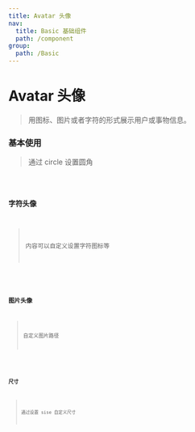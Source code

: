 ```yaml
---
title: Avatar 头像
nav:
  title: Basic 基础组件
  path: /component
group:
  path: /Basic
---
```


# Avatar 头像

> 用图标、图片或者字符的形式展示用户或事物信息。

### 基本使用

> 通过 circle 设置圆角

<code src="./demo/index1.tsx" />

### 字符头像

> 内容可以自定义设置字符图标等

<code src="./demo/index2.tsx" />

### 图片头像

> 自定义图片路径

<code src="./demo/index3.tsx" />

### 尺寸

> 通过设置 sise 自定义尺寸

<code src="./demo/index4.tsx" />

<API></API>
